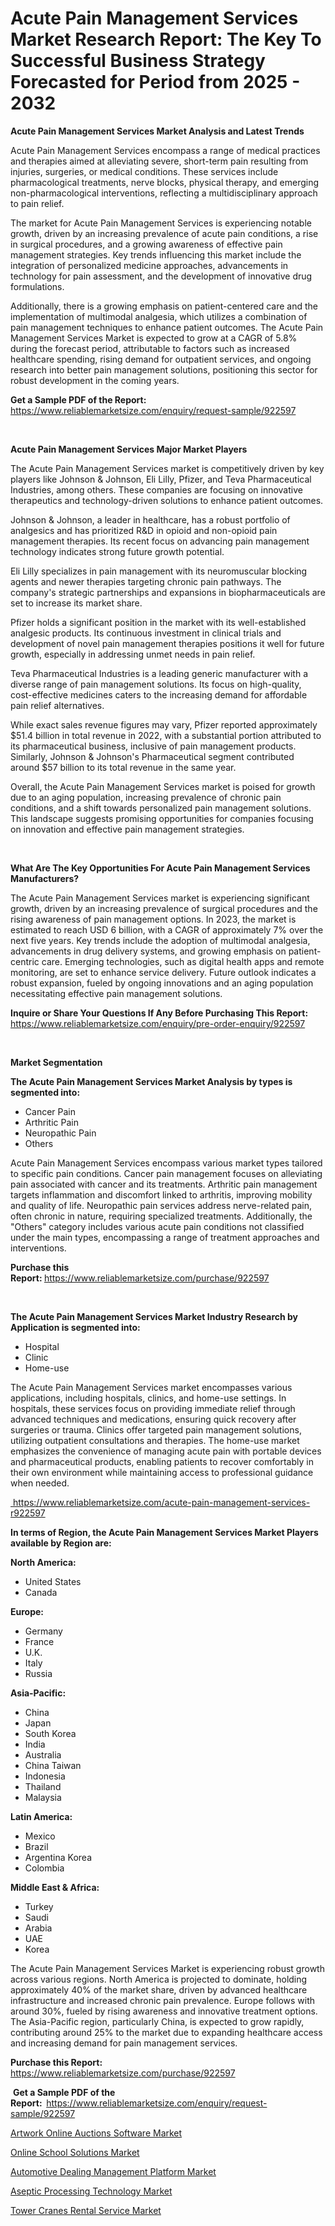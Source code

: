 <p><h1>Acute Pain Management Services Market Research Report: The Key To Successful Business Strategy Forecasted for Period from 2025 - 2032</h1></p><p><strong>Acute Pain Management Services Market Analysis and Latest Trends</strong></p>
<p><p>Acute Pain Management Services encompass a range of medical practices and therapies aimed at alleviating severe, short-term pain resulting from injuries, surgeries, or medical conditions. These services include pharmacological treatments, nerve blocks, physical therapy, and emerging non-pharmacological interventions, reflecting a multidisciplinary approach to pain relief.</p><p>The market for Acute Pain Management Services is experiencing notable growth, driven by an increasing prevalence of acute pain conditions, a rise in surgical procedures, and a growing awareness of effective pain management strategies. Key trends influencing this market include the integration of personalized medicine approaches, advancements in technology for pain assessment, and the development of innovative drug formulations.</p><p>Additionally, there is a growing emphasis on patient-centered care and the implementation of multimodal analgesia, which utilizes a combination of pain management techniques to enhance patient outcomes. The Acute Pain Management Services Market is expected to grow at a CAGR of 5.8% during the forecast period, attributable to factors such as increased healthcare spending, rising demand for outpatient services, and ongoing research into better pain management solutions, positioning this sector for robust development in the coming years.</p></p>
<p><strong>Get a Sample PDF of the Report:&nbsp;</strong> <a href="https://www.reliablemarketsize.com/enquiry/request-sample/922597?utm_campaign=1991&utm_medium=2&utm_source=Github&utm_content=ia&utm_term=07032025&utm_id=acute-pain-management-services">https://www.reliablemarketsize.com/enquiry/request-sample/922597</a></p>
<p>&nbsp;</p>
<p><strong>Acute Pain Management Services Major Market Players</strong></p>
<p><p>The Acute Pain Management Services market is competitively driven by key players like Johnson & Johnson, Eli Lilly, Pfizer, and Teva Pharmaceutical Industries, among others. These companies are focusing on innovative therapeutics and technology-driven solutions to enhance patient outcomes.</p><p>Johnson & Johnson, a leader in healthcare, has a robust portfolio of analgesics and has prioritized R&D in opioid and non-opioid pain management therapies. Its recent focus on advancing pain management technology indicates strong future growth potential.</p><p>Eli Lilly specializes in pain management with its neuromuscular blocking agents and newer therapies targeting chronic pain pathways. The company's strategic partnerships and expansions in biopharmaceuticals are set to increase its market share.</p><p>Pfizer holds a significant position in the market with its well-established analgesic products. Its continuous investment in clinical trials and development of novel pain management therapies positions it well for future growth, especially in addressing unmet needs in pain relief.</p><p>Teva Pharmaceutical Industries is a leading generic manufacturer with a diverse range of pain management solutions. Its focus on high-quality, cost-effective medicines caters to the increasing demand for affordable pain relief alternatives.</p><p>While exact sales revenue figures may vary, Pfizer reported approximately $51.4 billion in total revenue in 2022, with a substantial portion attributed to its pharmaceutical business, inclusive of pain management products. Similarly, Johnson & Johnson's Pharmaceutical segment contributed around $57 billion to its total revenue in the same year.</p><p>Overall, the Acute Pain Management Services market is poised for growth due to an aging population, increasing prevalence of chronic pain conditions, and a shift towards personalized pain management solutions. This landscape suggests promising opportunities for companies focusing on innovation and effective pain management strategies.</p></p>
<p>&nbsp;</p>
<p><strong>What Are The Key Opportunities For Acute Pain Management Services Manufacturers?</strong></p>
<p><p>The Acute Pain Management Services market is experiencing significant growth, driven by an increasing prevalence of surgical procedures and the rising awareness of pain management options. In 2023, the market is estimated to reach USD 6 billion, with a CAGR of approximately 7% over the next five years. Key trends include the adoption of multimodal analgesia, advancements in drug delivery systems, and growing emphasis on patient-centric care. Emerging technologies, such as digital health apps and remote monitoring, are set to enhance service delivery. Future outlook indicates a robust expansion, fueled by ongoing innovations and an aging population necessitating effective pain management solutions.</p></p>
<p><strong>Inquire or Share Your Questions If Any Before Purchasing This Report:</strong> <a href="https://www.reliablemarketsize.com/enquiry/pre-order-enquiry/922597?utm_campaign=1991&utm_medium=2&utm_source=Github&utm_content=ia&utm_term=07032025&utm_id=acute-pain-management-services">https://www.reliablemarketsize.com/enquiry/pre-order-enquiry/922597</a></p>
<p>&nbsp;</p>
<p><strong>Market Segmentation</strong></p>
<p><strong>The Acute Pain Management Services Market Analysis by types is segmented into:</strong></p>
<p><ul><li>Cancer Pain</li><li>Arthritic Pain</li><li>Neuropathic Pain</li><li>Others</li></ul></p>
<p><p>Acute Pain Management Services encompass various market types tailored to specific pain conditions. Cancer pain management focuses on alleviating pain associated with cancer and its treatments. Arthritic pain management targets inflammation and discomfort linked to arthritis, improving mobility and quality of life. Neuropathic pain services address nerve-related pain, often chronic in nature, requiring specialized treatments. Additionally, the "Others" category includes various acute pain conditions not classified under the main types, encompassing a range of treatment approaches and interventions.</p></p>
<p><strong>Purchase this Report:&nbsp;</strong><a href="https://www.reliablemarketsize.com/purchase/922597?utm_campaign=1991&utm_medium=2&utm_source=Github&utm_content=ia&utm_term=07032025&utm_id=acute-pain-management-services">https://www.reliablemarketsize.com/purchase/922597</a></p>
<p>&nbsp;</p>
<p><strong>The Acute Pain Management Services Market Industry Research by Application is segmented into:</strong></p>
<p><ul><li>Hospital</li><li>Clinic</li><li>Home-use</li></ul></p>
<p><p>The Acute Pain Management Services market encompasses various applications, including hospitals, clinics, and home-use settings. In hospitals, these services focus on providing immediate relief through advanced techniques and medications, ensuring quick recovery after surgeries or trauma. Clinics offer targeted pain management solutions, utilizing outpatient consultations and therapies. The home-use market emphasizes the convenience of managing acute pain with portable devices and pharmaceutical products, enabling patients to recover comfortably in their own environment while maintaining access to professional guidance when needed.</p></p>
<p><a href="https://www.reliablemarketsize.com/acute-pain-management-services-r922597?utm_campaign=1991&utm_medium=2&utm_source=Github&utm_content=ia&utm_term=07032025&utm_id=acute-pain-management-services">&nbsp;https://www.reliablemarketsize.com/acute-pain-management-services-r922597</a></p>
<p><strong>In terms of Region, the Acute Pain Management Services Market Players available by Region are:</strong></p>
<p>
    <p> <strong> North America: </strong>
        <ul>
            <li>United States</li>
            <li>Canada</li>
        </ul>
        </p> 
    <p> <strong> Europe: </strong>
        <ul>
            <li>Germany</li>
            <li>France</li>
            <li>U.K.</li>
            <li>Italy</li>
            <li>Russia</li>
        </ul>
        </p> 
    <p> <strong> Asia-Pacific: </strong>
        <ul>
            <li>China</li>
            <li>Japan</li>
            <li>South Korea</li>
            <li>India</li>
            <li>Australia</li>
            <li>China Taiwan</li>
            <li>Indonesia</li>
            <li>Thailand</li>
            <li>Malaysia</li>
        </ul>
        </p> 
    <p> <strong> Latin America: </strong>
        <ul>
            <li>Mexico</li>
            <li>Brazil</li>
            <li>Argentina Korea</li>
            <li>Colombia</li>
        </ul>
        </p> 
    <p> <strong> Middle East & Africa: </strong>
        <ul>
            <li>Turkey</li>
            <li>Saudi</li>
            <li>Arabia</li>
            <li>UAE</li>
            <li>Korea</li>
        </ul>
    </p>
    </p>
<p><p>The Acute Pain Management Services Market is experiencing robust growth across various regions. North America is projected to dominate, holding approximately 40% of the market share, driven by advanced healthcare infrastructure and increased chronic pain prevalence. Europe follows with around 30%, fueled by rising awareness and innovative treatment options. The Asia-Pacific region, particularly China, is expected to grow rapidly, contributing around 25% to the market due to expanding healthcare access and increasing demand for pain management services.</p></p>
<p><strong>Purchase this Report: </strong><a href="https://www.reliablemarketsize.com/purchase/922597?utm_campaign=1991&utm_medium=2&utm_source=Github&utm_content=ia&utm_term=07032025&utm_id=acute-pain-management-services">https://www.reliablemarketsize.com/purchase/922597</a></p>
<p>&nbsp;<strong>Get a Sample PDF of the Report:&nbsp;&nbsp;</strong><a href="https://www.reliablemarketsize.com/enquiry/request-sample/922597?utm_campaign=1991&utm_medium=2&utm_source=Github&utm_content=ia&utm_term=07032025&utm_id=acute-pain-management-services">https://www.reliablemarketsize.com/enquiry/request-sample/922597</a></p>
<p><strong></strong></p>
<p><p><a href="https://github.com/rentzszaszjn/Market-Research-Report-List-1/blob/main/artwork-online-auctions-software-market.md?utm_campaign=1991&utm_medium=2&utm_source=Github&utm_content=ia&utm_term=07032025&utm_id=acute-pain-management-services">Artwork Online Auctions Software Market</a></p><p><a href="https://github.com/sitarzerpa3d/Market-Research-Report-List-1/blob/main/online-school-solutions-market.md?utm_campaign=1991&utm_medium=2&utm_source=Github&utm_content=ia&utm_term=07032025&utm_id=acute-pain-management-services">Online School Solutions Market</a></p><p><a href="https://github.com/kevoncesya4j/Market-Research-Report-List-1/blob/main/automotive-dealing-management-platform-market.md?utm_campaign=1991&utm_medium=2&utm_source=Github&utm_content=ia&utm_term=07032025&utm_id=acute-pain-management-services">Automotive Dealing Management Platform Market</a></p><p><a href="https://github.com/ziringebrur1/Market-Research-Report-List-1/blob/main/aseptic-processing-technology-market.md?utm_campaign=1991&utm_medium=2&utm_source=Github&utm_content=ia&utm_term=07032025&utm_id=acute-pain-management-services">Aseptic Processing Technology Market</a></p><p><a href="https://github.com/perbetpereir/Market-Research-Report-List-1/blob/main/tower-cranes-rental-service-market.md?utm_campaign=1991&utm_medium=2&utm_source=Github&utm_content=ia&utm_term=07032025&utm_id=acute-pain-management-services">Tower Cranes Rental Service Market</a></p></p>